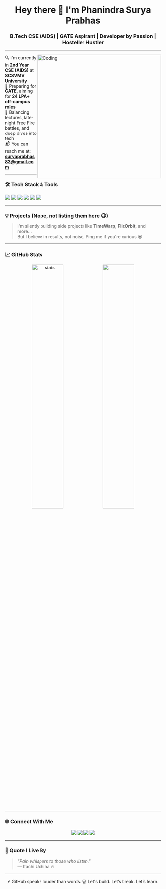 <h1 align="center">Hey there 👋 I'm Phanindra Surya Prabhas</h1>
<h3 align="center">B.Tech CSE (AIDS) | GATE Aspirant | Developer by Passion | Hosteller Hustler</h3>

---

<img align="right" alt="Coding" width="400" src="https://media.giphy.com/media/qgQUggAC3Pfv687qPC/giphy.gif">

🔍 I'm currently in **2nd Year CSE (AIDS)** at **SCSVMV University**  
🧠 Preparing for **GATE**, aiming for **24 LPA+ off-campus roles**  
🚀 Balancing lectures, late-night Free Fire battles, and deep dives into tech  
📬 You can reach me at: **suryaprabhas83@gmail.com**

---

### 🛠️ Tech Stack & Tools
<p align="left">
  <img src="https://img.shields.io/badge/C-00599C?style=for-the-badge&logo=c&logoColor=white"/>
  <img src="https://img.shields.io/badge/Java-007396?style=for-the-badge&logo=java&logoColor=white"/>
  <img src="https://img.shields.io/badge/Python-3776AB?style=for-the-badge&logo=python&logoColor=white"/>
  <img src="https://img.shields.io/badge/HTML5-e34c26?style=for-the-badge&logo=html5&logoColor=white"/>
  <img src="https://img.shields.io/badge/VS%20Code-0078d7?style=for-the-badge&logo=visual-studio-code&logoColor=white"/>
  <img src="https://img.shields.io/badge/Termux-000000?style=for-the-badge&logo=gnu-bash&logoColor=white"/>
</p>

---

### 💡 Projects (Nope, not listing them here 😉)

> I'm silently building side projects like **TimeWarp**, **FlixOrbit**, and more...  
> But I believe in results, not noise. Ping me if you're curious 😎

---

### 📈 GitHub Stats
<p align="center">
  <img src="https://github-readme-stats.vercel.app/api?username=suryaprabhaz&show_icons=true&theme=tokyonight" alt="stats" width="45%">
  <img src="https://github-readme-streak-stats.herokuapp.com?user=suryaprabhaz&theme=tokyonight&hide_border=true" width="45%"/>
</p>

---

### 🌐 Connect With Me

<p align="center">
  <a href="https://www.instagram.com/suryaprabhas83"><img src="https://img.shields.io/badge/Instagram-%23E4405F.svg?style=for-the-badge&logo=instagram&logoColor=white" /></a>
  <a href="https://t.me/suryaprabhas"><img src="https://img.shields.io/badge/Telegram-2CA5E0?style=for-the-badge&logo=telegram&logoColor=white"/></a>
  <a href="mailto:suryaprabhas83@gmail.com"><img src="https://img.shields.io/badge/Gmail-D14836?style=for-the-badge&logo=gmail&logoColor=white"/></a>
  <a href="https://linkedin.com/in/suryaprabhas" target="_blank"><img src="https://img.shields.io/badge/LinkedIn-0077B5?style=for-the-badge&logo=linkedin&logoColor=white"/></a>
</p>

---

### 🧠 Quote I Live By

> _"Pain whispers to those who listen."_  
> — Itachi Uchiha 🔥

---

<p align="center">
  ⚡ GitHub speaks louder than words.  
  💻 Let's build. Let’s break. Let’s learn.  
</p>
